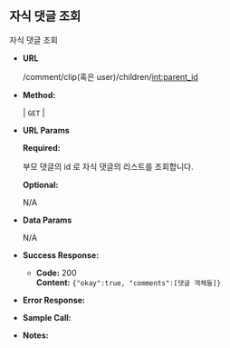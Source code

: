 **자식 댓글 조회**
----
  자식 댓글 조회

* **URL**

  /comment/clip(혹은 user)/children/<int:parent_id>

* **Method:**
  
  | `GET` |
  
*  **URL Params** 

   **Required:**
 
   부모 댓글의 id 로 자식 댓글의 리스트를 조회합니다.

   **Optional:**
 
   N/A

* **Data Params**

  N/A

* **Success Response:**
  

  * **Code:** 200 <br />
    **Content:** `{"okay":true, "comments":[댓글 객체들]}`
 
* **Error Response:**

* **Sample Call:**

* **Notes:**

